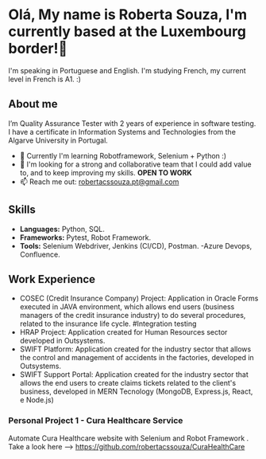# Olá, My name is Roberta Souza, I'm currently based at the Luxembourg border!👋 
I'm speaking in Portuguese and English. I'm studying French, my current level in French is A1. :)

## About me
I’m Quality Assurance Tester with 2 years of experience in software testing. 
I have a certificate in Information Systems and Technologies from the Algarve University in Portugal.

- 🌱 Currently I'm learning Robotframework, Selenium + Python :) 
- 👯 I'm looking for a strong and collaborative team that I could add value to, and to keep improving my skills. **OPEN TO WORK**
- 📫 Reach me out: robertacssouza.pt@gmail.com

## Skills
- **Languages:** Python, SQL.
- **Frameworks:** Pytest, Robot Framework.
- **Tools:** Selenium Webdriver, Jenkins (CI/CD), Postman.
-Azure Devops, Confluence.
  
  
## Work Experience
- COSEC (Credit Insurance Company) Project: Application in Oracle Forms executed in JAVA environment, which allows end users (business managers of the credit insurance industry) to do several procedures,
  related to the insurance life cycle. #Integration testing
- HRAP Project: Application created for Human Resources sector developed in Outsystems. 
- SWIFT Platform: Application created for the industry sector that allows the control and management of accidents in the factories, developed in Outsystems.  
- SWIFT Support Portal: Application created for the industry sector that allows the end users to create claims tickets related to the client's business,
  developed in MERN Tecnology (MongoDB, Express.js, React, e Node.js)


### Personal Project 1 - Cura Healthcare Service 
Automate Cura Healthcare website with Selenium and Robot Framework . Take a look here --> https://github.com/robertacssouza/CuraHealthCare




